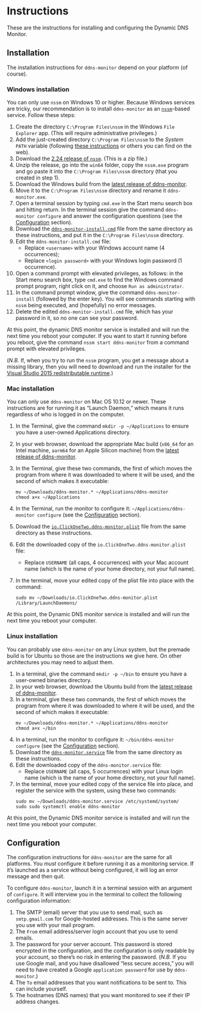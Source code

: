 # Instructions

These are the instructions for installing and configuring the Dynamic DNS Monitor.

## Installation

The installation instructions for `ddns-monitor` depend on your platform (of course).

### Windows installation

You can only use `nssm` on Windows 10 or higher.  Because Windows services are tricky, our recommendation is to install `ddns-monitor` as an [`nssm`](https://nssm.cc)-based service.  Follow these steps:

1. Create the directory `C:\Program Files\nssm` in the Windows `File Explorer` app.  (This will require administrative privileges.)
2. Add the just-created directory `C:\Program Files\nssm` to the *System* `PATH` variable (following [these instructions](https://windowsloop.com/how-to-add-to-windows-path/) or others you can find on the web).
3. Download the [2.24 release of `nssm`](https://nssm.cc/release/nssm-2.24.zip).  (This is a zip file.) 
4. Unzip the release, go into the `win64` folder, copy the `nssm.exe` program and go paste it into the `C:\Program Files\nssm` directory (that you created in step 1).
5. Download the Windows build from the [latest release of ddns-monitor](https://github.com/clickonetwo/ddns-monitor/releases/latest).
6. Move it to the `C:\Program Files\nssm` directory and rename it `ddns-monitor.exe`.
7. Open a terminal session by typing `cmd.exe` in the Start menu search box and hitting return.  In the terminal session give the command `ddns-monitor configure` and answer the configuration questions (see the [Configuration](#configuration) section).
8. Download the [`ddns-monitor-install.cmd`](./ddns-monitor-install.cmd) file from the same directory as these instructions, and put it in the `C:\Program Files\nssm` directory.
9. Edit the `ddns-monitor-install.cmd` file:
   * Replace `<username>` with your Windows account name (4 occurrences);
   * Replace `<login password>` with your Windows login password (1 occurrence).
10. Open a command prompt with elevated privileges, as follows: in the Start menu search box, type `cmd.exe` to find the Windows command prompt program, right click on it, and choose `Run as administrator`.
11. In the command prompt window, give the command `ddns-monitor-install` (followed by the enter key).  You will see commands starting with `nssm` being executed, and (hopefully) no error messages.
12. Delete the edited `ddns-monitor-install.cmd` file, which has your password in it, so no one can see your password.

At this point, the dynamic DNS monitor service is installed and will run the next time you reboot your computer.  If you want to start it running before you reboot, give the command `nssm start ddns-monitor` from a command prompt with elevated privileges.

(_N.B._ If, when you try to run the `nssm` program, you get a message about a missing library, then you will need to download and run the installer for the [Visual Studio 2015 redistributable runtime](https://www.microsoft.com/en-us/download/details.aspx?id=48145).)

### Mac installation

You can only use `ddns-monitor` on Mac OS 10.12 or newer.  These instructions are for running it as “Launch Daemon,” which means it runs regardless of who is logged in on the computer.

1. In the Terminal, give the command `mkdir -p ~/Applications` to ensure you have a user-owned Applications directory.
2. In your web browser, download the appropriate Mac build (`x86_64` for an Intel machine, `aarm64` for an Apple Silicon machine) from the [latest release of ddns-monitor](https://github.com/clickonetwo/ddns-monitor/releases/latest).
3. In the Terminal, give these two commands, the first of which moves the program from where it was downloaded to where it will be used, and the second of which makes it executable:
   ```shell
   mv ~/Downloads/ddns-monitor.* ~/Applications/ddns-monitor
   chmod a+x ~/Applications
   ```
4. In the Terminal, run the monitor to configure it: `~/Applications/ddns-monitor configure` (see the [Configuration](#configuration) section).
5. Download the [`io.ClickOneTwo.ddns-monitor.plist`](./io.ClickOneTwo.ddns-monitor.plist) file from the same directory as these instructions.
6. Edit the downloaded copy of the `io.ClickOneTwo.ddns-monitor.plist` file:

   - Replace `USERNAME` (all caps, 4 occurrences) with your Mac account name (which is the name of your home directory, not your full name).
7. In the terminal, move your edited copy of the plist file into place with the command:
   ```shell
   sudo mv ~/Downloads/io.ClickOneTwo.ddns-monitor.plist /Library/LaunchDaemons/
   ```

At this point, the Dynamic DNS monitor service is installed and will run the next time you reboot your computer.

### Linux installation

You can probably use `ddns-monitor` on any Linux system, but the premade build is for Ubuntu so those are the instructions we give here.  On other architectures you may need to adjust them.

1. In a terminal, give the command `mkdir -p ~/bin` to ensure you have a user-owned binaries directory.
2. In your web browser, download the Ubuntu build from the [latest release of ddns-monitor](https://github.com/clickonetwo/ddns-monitor/releases/latest).
3. In a terminal, give these two commands, the first of which moves the program from where it was downloaded to where it will be used, and the second of which makes it executable:
   ```shell
   mv ~/Downloads/ddns-monitor.* ~/Applications/ddns-monitor
   chmod a+x ~/bin
   ```
4. In a terminal, run the monitor to configure it: `~/bin/ddns-monitor configure` (see the [Configuration](#configuration) section).
5. Download the [`ddns-monitor.service`](./ddns-monitor.service) file from the same directory as these instructions.
6. Edit the downloaded copy of the `ddns-monitor.service` file:
   - Replace `USERNAME` (all caps, 5 occurrences) with your Linux login name (which is the name of your home directory, not your full name).
7. In the terminal, move your edited copy of the service file into place, and register the service with the system, using these two commands:
   ```shell
   sudo mv ~/Downloads/ddns-monitor.service /etc/systemd/system/
   sudo sudo systemctl enable ddns-monitor
   ```

At this point, the Dynamic DNS monitor service is installed and will run the next time you reboot your computer.
## Configuration

The configuration instructions for `ddns-monitor` are the same for all platforms.  You *must* configure it before running it as a monitoring service.  If it’s launched as a service without being configured, it will log an error message and then quit.

To configure `ddns-monitor`, launch it in a terminal session with an argument of `configure`.  It will interview you in the terminal to collect the following configuration information:

1. The SMTP (email) server that you use to send mail, such as `smtp.gmail.com` for Google-hosted addresses.  This is the same server you use with your mail program.
2. The `From` email address/server login account that you use to send emails.
3. The password for your server account. This password is stored encrypted in the configuration, and the configuration is only readable by your account, so there’s no risk in entering the password.  (_N.B._ If you use Google mail, and you have disallowed “less secure access,” you will need to have created a Google `application password` for use by `ddns-monitor`.)
4. The `To` email addresses that you want notifications to be sent to.  This can include yourself.
5. The hostnames (DNS names) that you want monitored to see if their IP address changes.
